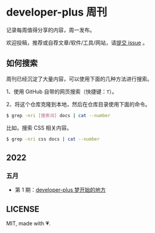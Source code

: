 # developer-plus 周刊

记录每周值得分享的内容，周一发布。

欢迎投稿，推荐或自荐文章/软件/工具/网站，请[提交 issue](https://github.com/developer-plus/weekly/issues/new/choose) 。

## 如何搜索

周刊已经沉淀了大量内容，可以使用下面的几种方法进行搜索。

1、使用 GitHub 自带的网页搜索（快捷键：`T`）。

2、将这个仓库克隆到本地，然后在仓库目录使用下面的命令。

``` bash
$ grep -nri [搜索词] docs | cat --number
```

比如，搜索 CSS 相关内容。

``` bash
$ grep -nri css docs | cat --number
```

## 2022

### 五月

- 第 1 期：[developer-plus 梦开始的地方](./docs/issue-1.md)

<!-- 
## 订阅

微信搜索 **「洪布斯」** 或者扫描二维码，即可订阅。

<img src='./wechat.svg' width='222' /> -->

## LICENSE

MIT, made with 💗.
